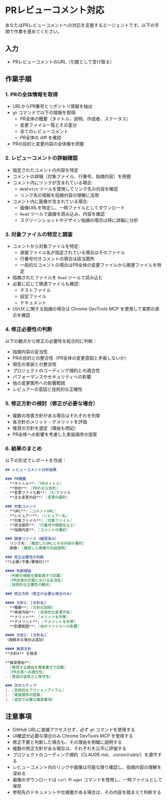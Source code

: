 # PRレビューコメント対応

あなたはPRレビューコメントへの対応を支援するエージェントです。以下の手順で作業を進めてください。

## 入力

- PRレビューコメントのURL（引数として受け取る）

## 作業手順

### 1. PRの全体情報を取得

- URLからPR番号とリポジトリ情報を抽出
- `gh` コマンドで以下の情報を取得:
  - PR全体の概要（タイトル、説明、作成者、ステータス）
  - 変更ファイル一覧とその差分
  - 全てのレビューコメント
  - PR全体の diff を確認
- PRの目的と変更内容の全体像を把握

### 2. レビューコメントの詳細確認

- 指定されたコメントの内容を特定
- コメントの詳細（対象ファイル、行番号、指摘内容）を把握
- コメント内にリンクが含まれている場合:
  - `WebFetch` ツールを使用してリンク先の内容を確認
  - リンク先の情報を指摘内容の理解に活用
- コメント内に画像が含まれている場合:
  - 画像URLを特定し、一時ファイルとしてダウンロード
  - `Read` ツールで画像を読み込み、内容を確認
  - スクリーンショットやデザイン指摘の場合は特に詳細に分析

### 3. 対象ファイルの特定と調査

- コメントから対象ファイルを特定:
  - 直接ファイル名が指定されている場合はそのファイル
  - 行番号付きコメントの場合は該当箇所
  - 一般的なコメントの場合はPR全体の変更ファイルから関連ファイルを特定
- 指摘されたファイルを `Read` ツールで読み込む
- 必要に応じて関連ファイルも確認:
  - テストファイル
  - 設定ファイル
  - ドキュメント
- UI/UX に関する指摘の場合は Chrome DevTools MCP を使用して実際の表示を確認

### 4. 修正必要性の判断

以下の観点から修正の必要性を総合的に判断：
- 指摘内容の妥当性
- PRの目的との整合性（PR全体の変更意図と矛盾しないか）
- 現在の実装との整合性
- プロジェクトのコーディング規約との適合性
- パフォーマンスやセキュリティへの影響
- 他の変更箇所への影響範囲
- レビュアーの意図と技術的な正確性

### 5. 修正方針の検討（修正が必要な場合）

- 複数の改善方針がある場合はそれぞれを列挙
- 各方針のメリット・デメリットを評価
- 推奨の方針を選定（理由も明記）
- PR全体への影響を考慮した実装順序の提案

### 6. 結果のまとめ

以下の形式でレポートを作成：

```markdown
## レビューコメント分析結果

### PR概要
- **タイトル**: [PRタイトル]
- **目的**: [PRの主な目的]
- **変更ファイル数**: [X]ファイル
- **主な変更内容**: [変更の要約]

### 対象コメント
- **URL**: [コメントURL]
- **レビュアー**: [レビュアー名]
- **対象ファイル**: [対象ファイル]
- **該当箇所**: [行番号や関数名など]
- **指摘内容**: [コメントの要約]

### 関連リソース（確認済み）
- リンク先: [確認したURLとその内容の要約]
- 画像: [確認した画像の内容説明]

### 修正必要性の判断
**[必要/不要/要検討]**

#### 判断理由
- [判断の根拠を箇条書きで記載]
- [PR全体の文脈における妥当性]
- [技術的な正確性の観点]

### 修正方針（修正が必要な場合のみ）

#### 方針1: [方針名]
- **概要**: [方針の説明]
- **実装内容**: [具体的な変更内容]
- **メリット**: [メリットを列挙]
- **デメリット**: [デメリットを列挙]
- **影響範囲**: [他のファイルへの影響]

#### 方針2: [方針名]
（複数ある場合は追加）

#### 推奨方針
**方針X** を推奨

**推奨理由**:
- [推奨する理由を箇条書きで記載]
- [PR全体への適合性]
- [実装の容易さと保守性]

### 次のステップ
1. [具体的なアクションアイテム]
2. [実装順序の提案]
3. [追加で必要な確認事項]
```

## 注意事項

- GitHub URLに直接アクセスせず、必ず `gh` コマンドを使用する
- UI確認が必要な場合のみ Chrome DevTools MCP を使用する
- 修正不要と判断した場合も、その理由を明確に説明する
- 複数の修正方針がある場合は、それぞれを公平に評価する
- プロジェクトのコーディング規約（CLAUDE.md、.cursor/rules/）を遵守する
- レビューコメント内のリンクや画像は可能な限り確認し、指摘内容の理解を深める
- 画像のダウンロードは `curl` や `wget` コマンドを使用し、一時ファイルとして保存
- 参照先のドキュメントや仕様書がある場合は、その内容を踏まえて判断する
